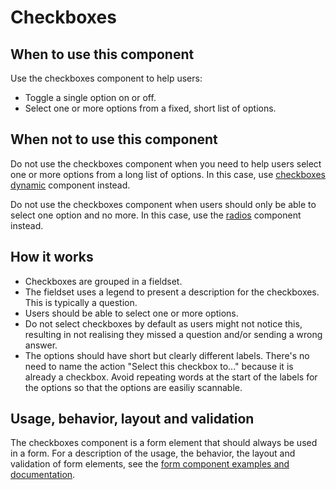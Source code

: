 # Checkboxes

## When to use this component

Use the checkboxes component to help users:

* Toggle a single option on or off.
* Select one or more options from a fixed, short list of options.

## When not to use this component

Do not use the checkboxes component when you need to help users select one or more options from a long list of options. In this case, use <a href="{{path './checkboxes-dynamic.html'}}">checkboxes dynamic</a> component instead.

Do not use the checkboxes component when users should only be able to select one option and no more. In this case, use the <a href="{{path './radios.html'}}">radios</a> component instead.

## How it works

* Checkboxes are grouped in a fieldset.
* The fieldset uses a legend to present a description for the checkboxes. This is typically a question.
* Users should be able to select one or more options.
* Do not select checkboxes by default as users might not notice this, resulting in not realising they missed a question and/or sending a wrong answer.
* The options should have short but clearly different labels. There's no need to name the action "Select this checkbox to..." because it is already a checkbox. Avoid repeating words at the start of the labels for the options so that the options are easiliy scannable.

## Usage, behavior, layout and validation

The checkboxes component is a form element that should always be used in a form. For a description of the usage, the behavior, the layout and validation of form elements, see the <a href="{{path './form.html'}}">form component examples and documentation</a>.
